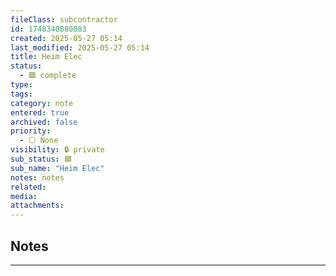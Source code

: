 ```yaml
---
fileClass: subcontractor
id: 1748340880083
created: 2025-05-27 05:14
last_modified: 2025-05-27 05:14
title: Heim Elec
status:
  - 🟩 complete
type: 
tags: 
category: note
entered: true
archived: false
priority:
  - ⚪ None
visibility: 🔒 private
sub_status: 🟩
sub_name: "Heim Elec"
notes: notes
related: 
media: 
attachments:
---
```


## Notes
---


